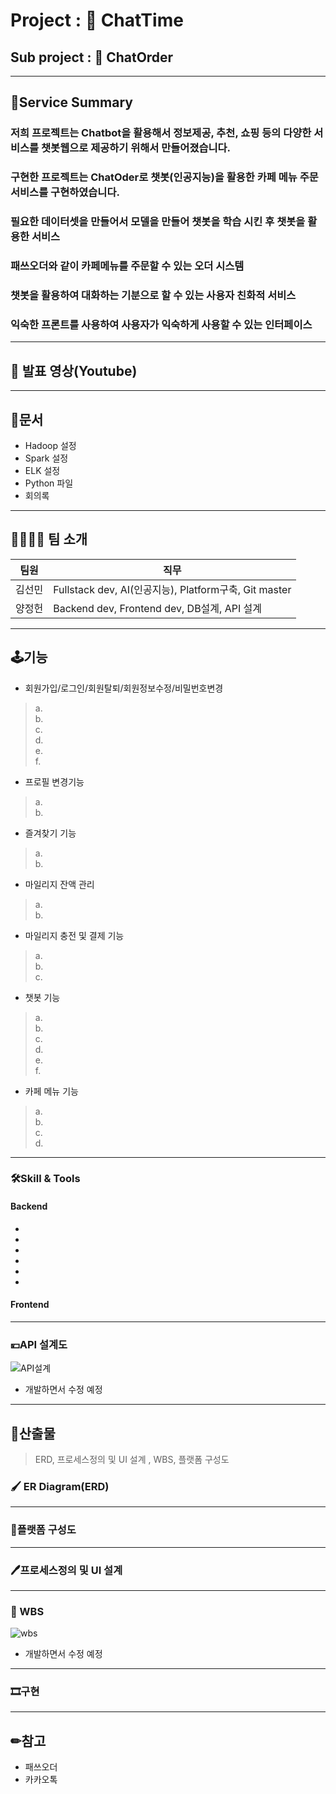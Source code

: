 # Project : 💬 ChatTime
## Sub project : 🛒 ChatOrder
-----------------------------------------
## 📒Service Summary
### 저희 프로젝트는 Chatbot을 활용해서 정보제공, 추천, 쇼핑 등의 다양한 서비스를 챗봇웹으로 제공하기 위해서 만들어졌습니다.
### 구현한 프로젝트는 ChatOder로 챗봇(인공지능)을 활용한 카페 메뉴 주문 서비스를 구현하였습니다.
### 필요한 데이터셋을 만들어서 모델을 만들어 챗봇을 학습 시킨 후 챗봇을 활용한 서비스 
### 패쓰오더와 같이 카페메뉴를 주문할 수 있는 오더 시스템
### 챗봇을 활용하여 대화하는 기분으로 할 수 있는 사용자 친화적 서비스
### 익숙한 프론트를 사용하여 사용자가 익숙하게 사용할 수 있는 인터페이스
-----------------------------------------
## 🎥 발표 영상(Youtube)
-----------------------------------------
## 📑문서
*  Hadoop 설정
*  Spark 설정
*  ELK 설정
*  Python 파일
*  회의록


-----------------------------------------  

## 👨‍👨‍👦‍👦 팀 소개
|팀원|직무|
|------|---|
|김선민|Fullstack dev, AI(인공지능), Platform구축, Git master |
|양정헌|Backend dev, Frontend dev, DB설계, API 설계 |
-----------------------------------------  
## 🕹기능
* 회원가입/로그인/회원탈퇴/회원정보수정/비밀번호변경
> a.  
> b.  
> c.  
> d.  
> e.  
> f.
* 프로필 변경기능
> a.  
> b.  
* 즐겨찾기 기능
> a.  
> b.
* 마일리지 잔액 관리
> a.  
> b.  
* 마일리지 충전 및 결제 기능
> a.  
> b.  
> c.  
* 챗봇 기능
> a.  
> b.  
> c.  
> d.  
> e.  
> f.
* 카페 메뉴 기능
> a.  
> b.  
> c.  
> d.    

-----------------------------------------  
### 🛠Skill & Tools
#### Backend
*
*
*
*
*
*
#### Frontend


-----------------------------------------
### 💴API 설계도
![API설계](https://user-images.githubusercontent.com/97925049/166633588-9c109dbc-7d1b-412b-a196-897017f3dcf2.png)
* 개발하면서 수정 예정
-----------------------------------------

## 🎊산출물
> ERD, 프로세스정의 및 UI 설계 , WBS, 플랫폼 구성도
### 🖌 ER Diagram(ERD)
-----------------------------------------
### 🎨플랫폼 구성도
-----------------------------------------
### 🖊프로세스정의 및 UI 설계
-----------------------------------------
### 📅 WBS
![wbs](https://user-images.githubusercontent.com/97925049/166634107-0845a4f5-ef86-4f48-8d74-39213c098789.png)
* 개발하면서 수정 예정
-----------------------------------------

### 🎞구현
-----------------------------------------



## ✏참고
* 패쓰오더
* 카카오톡
